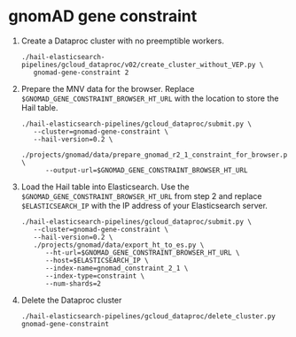 # gnomAD gene constraint

1. Create a Dataproc cluster with no preemptible workers.

   ```shell
   ./hail-elasticsearch-pipelines/gcloud_dataproc/v02/create_cluster_without_VEP.py \
      gnomad-gene-constraint 2
   ```

2. Prepare the MNV data for the browser. Replace `$GNOMAD_GENE_CONSTRAINT_BROWSER_HT_URL` with
   the location to store the Hail table.

   ```shell
   ./hail-elasticsearch-pipelines/gcloud_dataproc/submit.py \
      --cluster=gnomad-gene-constraint \
      --hail-version=0.2 \
      ./projects/gnomad/data/prepare_gnomad_r2_1_constraint_for_browser.py \
         --output-url=$GNOMAD_GENE_CONSTRAINT_BROWSER_HT_URL
   ```

3. Load the Hail table into Elasticsearch. Use the `$GNOMAD_GENE_CONSTRAINT_BROWSER_HT_URL`
   from step 2 and replace `$ELASTICSEARCH_IP` with the IP address of your Elasticsearch server.

   ```shell
   ./hail-elasticsearch-pipelines/gcloud_dataproc/submit.py \
      --cluster=gnomad-gene-constraint \
      --hail-version=0.2 \
      ./projects/gnomad/data/export_ht_to_es.py \
         --ht-url=$GNOMAD_GENE_CONSTRAINT_BROWSER_HT_URL \
         --host=$ELASTICSEARCH_IP \
         --index-name=gnomad_constraint_2_1 \
         --index-type=constraint \
         --num-shards=2
   ```

4. Delete the Dataproc cluster
   ```shell
   ./hail-elasticsearch-pipelines/gcloud_dataproc/delete_cluster.py gnomad-gene-constraint
   ```
